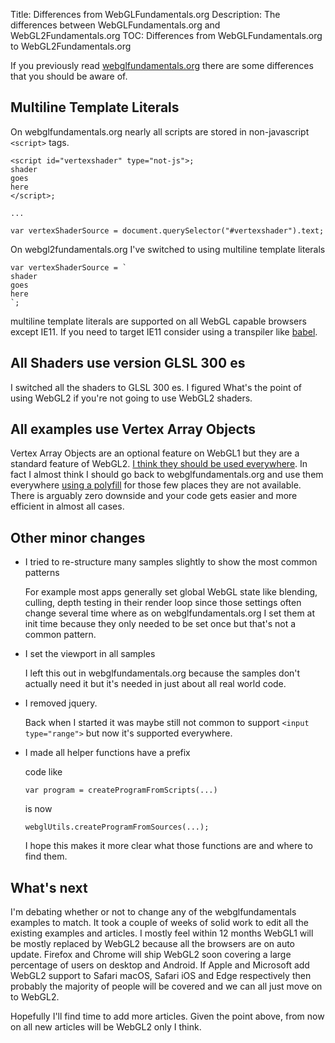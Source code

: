 Title: Differences from WebGLFundamentals.org
Description: The differences between WebGLFundamentals.org and WebGL2Fundamentals.org
TOC: Differences from WebGLFundamentals.org to WebGL2Fundamentals.org


If you previously read [webglfundamentals.org](https://webglfundamentals.org)
there are some differences that you should be aware of.

## Multiline Template Literals

On webglfundamentals.org nearly all scripts are stored
in non-javascript `<script>` tags.

    <script id="vertexshader" type="not-js">;
    shader
    goes
    here
    </script>;

    ...

    var vertexShaderSource = document.querySelector("#vertexshader").text;

On webgl2fundamentals.org I've switched to using
multiline template literals

    var vertexShaderSource = `
    shader
    goes
    here
    `;

multiline template literals are supported on all WebGL capable
browsers except IE11. If you need to target IE11 consider using a
transpiler like [babel](https://babeljs.io).

## All Shaders use version GLSL 300 es

I switched all the shaders to GLSL 300 es. I figured What's the point
of using WebGL2 if you're not going to use WebGL2 shaders.

## All examples use Vertex Array Objects

Vertex Array Objects are an optional feature on WebGL1 but
they are a standard feature of WebGL2. [I think they should
be used everywhere](webgl1-to-webgl2.html#Vertex-Array-Objects).
In fact I almost think I should go back
to webglfundamentals.org and use them everywhere [using
a polyfill](https://github.com/greggman/oes-vertex-array-object-polyfill)
for those few places they are not available. There is arguably zero
downside and your code gets easier and more efficient in almost
all cases.

## Other minor changes

*  I tried to re-structure many samples slightly to show the most common patterns

   For example most apps generally set global WebGL state like blending, culling, depth testing
   in their render loop since those settings often change several time where as on
   webglfundamentals.org I set them at init time because they only needed to be
   set once but that's not a common pattern.

*  I set the viewport in all samples

   I left this out in webglfundamentals.org because the samples
   don't actually need it but it's needed in just about all real world code.

*  I removed jquery.

   Back when I started it was maybe still not common to
   support `<input type="range">` but now it's supported
   everywhere.

*  I made all helper functions have a prefix

   code like

       var program = createProgramFromScripts(...)

   is now

       webglUtils.createProgramFromSources(...);

   I hope this makes it more clear what those functions
   are and where to find them.

## What's next

I'm debating whether or not to change any of the webglfundamentals
examples to match. It took a couple of weeks of solid work to edit
all the existing examples and articles. I mostly feel within 12 months
WebGL1 will be mostly replaced by WebGL2 because all the browsers
are on auto update. Firefox and Chrome will ship WebGL2 soon covering
a large percentage of users on desktop and Android. If Apple and Microsoft
add WebGL2 support to Safari macOS, Safari iOS and Edge respectively
then probably the majority of people will be covered
and we can all just move on to WebGL2.

Hopefully I'll find time to add more articles.
Given the point above, from now on all new articles will be WebGL2 only
I think.


